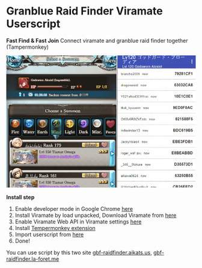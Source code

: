 # Granblue Raid Finder Viramate Userscript
**Fast Find & Fast Join**
Connect viramate and granblue raid finder together (Tampermonkey)

![Preview image](https://raw.githubusercontent.com/NilDigit/Granblue-Raid-Finder-Viramate-Userscript/master/preview.gif)

**Install step**

 1. Enable developer mode in Google Chrome [here](chrome://extensions/)
 2. Install Viramate by load unpacked, Download Viramate from [here](https://github.com/NilDigit/Viramate/archive/master.zip)
 3. Enable Viramate Web API in Viramate settings [here](chrome-extension://fgpokpknehglcioijejfeebigdnbnokj/src/options_custom/index.html)
 4. Install [Tempermonkey extension](https://chrome.google.com/webstore/detail/tampermonkey/dhdgffkkebhmkfjojejmpbldmpobfkfo)
 5. Import userscript from [here](https://raw.githubusercontent.com/NilDigit/Granblue-Raid-Finder-Viramate-Userscript/master/granblue-raid-finder-viramate-userscript.js)
 6. Done!

You can use script by this two site
[gbf-raidfinder.aikats.us]([http://gbf-raidfinder.aikats.us/](http://gbf-raidfinder.aikats.us/)), [gbf-raidfinder.la-foret.me](https://gbf-raidfinder.la-foret.me/)